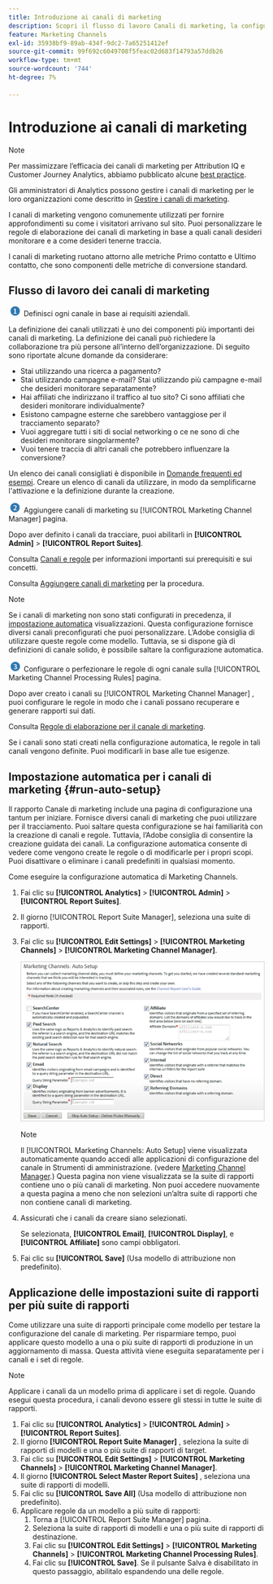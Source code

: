 ```yaml
---
title: Introduzione ai canali di marketing
description: Scopri il flusso di lavoro Canali di marketing, la configurazione automatica e come applicare le impostazioni della suite di rapporti di modelli a più suite di rapporti.
feature: Marketing Channels
exl-id: 35938bf9-89ab-434f-9dc2-7a65251412ef
source-git-commit: 99f692c6049708f5feac02d683f14793a57ddb26
workflow-type: tm+mt
source-wordcount: '744'
ht-degree: 7%

---
```


# Introduzione ai canali di marketing

>[!NOTE]
>
>Per massimizzare l’efficacia dei canali di marketing per Attribution IQ e Customer Journey Analytics, abbiamo pubblicato alcune [best practice](/help/components/c-marketing-channels/mchannel-best-practices.md).
>
>Gli amministratori di Analytics possono gestire i canali di marketing per le loro organizzazioni come descritto in [Gestire i canali di marketing](/help/admin/admin/c-manage-report-suites/c-edit-report-suites/marketing-channels/c-channels.md).

I canali di marketing vengono comunemente utilizzati per fornire approfondimenti su come i visitatori arrivano sul sito. Puoi personalizzare le regole di elaborazione dei canali di marketing in base a quali canali desideri monitorare e a come desideri tenerne traccia.

I canali di marketing ruotano attorno alle metriche Primo contatto e Ultimo contatto, che sono componenti delle metriche di conversione standard.

## Flusso di lavoro dei canali di marketing

![](assets/step1_icon.png) Definisci ogni canale in base ai requisiti aziendali.

La definizione dei canali utilizzati è uno dei componenti più importanti dei canali di marketing. La definizione dei canali può richiedere la collaborazione tra più persone all’interno dell’organizzazione. Di seguito sono riportate alcune domande da considerare:

* Stai utilizzando una ricerca a pagamento?
* Stai utilizzando campagne e-mail? Stai utilizzando più campagne e-mail che desideri monitorare separatamente?
* Hai affiliati che indirizzano il traffico al tuo sito? Ci sono affiliati che desideri monitorare individualmente?
* Esistono campagne esterne che sarebbero vantaggiose per il tracciamento separato?
* Vuoi aggregare tutti i siti di social networking o ce ne sono di che desideri monitorare singolarmente?
* Vuoi tenere traccia di altri canali che potrebbero influenzare la conversione?

Un elenco dei canali consigliati è disponibile in [Domande frequenti ed esempi](/help/components/c-marketing-channels/c-faq.md). Creare un elenco di canali da utilizzare, in modo da semplificarne l&#39;attivazione e la definizione durante la creazione.

![](assets/step2_icon.png) Aggiungere canali di marketing su [!UICONTROL Marketing Channel Manager] pagina.

Dopo aver definito i canali da tracciare, puoi abilitarli in **[!UICONTROL Admin]** > **[!UICONTROL Report Suites]**.

Consulta [Canali e regole](/help/admin/admin/c-manage-report-suites/c-edit-report-suites/marketing-channels/c-channels.md) per informazioni importanti sui prerequisiti e sui concetti.

Consulta [Aggiungere canali di marketing](/help/admin/admin/c-manage-report-suites/c-edit-report-suites/marketing-channels/c-channels.md) per la procedura.

>[!NOTE]
>
>Se i canali di marketing non sono stati configurati in precedenza, il [impostazione automatica](/help/components/c-marketing-channels/c-getting-started-mchannel.md) visualizzazioni. Questa configurazione fornisce diversi canali preconfigurati che puoi personalizzare. L’Adobe consiglia di utilizzare queste regole come modello. Tuttavia, se si dispone già di definizioni di canale solido, è possibile saltare la configurazione automatica.

![](assets/step3_icon.png) Configurare o perfezionare le regole di ogni canale sulla [!UICONTROL Marketing Channel Processing Rules] pagina.

Dopo aver creato i canali su [!UICONTROL Marketing Channel Manager] , puoi configurare le regole in modo che i canali possano recuperare e generare rapporti sui dati.

Consulta [Regole di elaborazione per il canale di marketing](/help/admin/admin/c-manage-report-suites/c-edit-report-suites/marketing-channels/c-rules.md).

Se i canali sono stati creati nella configurazione automatica, le regole in tali canali vengono definite. Puoi modificarli in base alle tue esigenze.

## Impostazione automatica per i canali di marketing {#run-auto-setup}

Il rapporto Canale di marketing include una pagina di configurazione una tantum per iniziare. Fornisce diversi canali di marketing che puoi utilizzare per il tracciamento. Puoi saltare questa configurazione se hai familiarità con la creazione di canali e regole. Tuttavia, l’Adobe consiglia di consentire la creazione guidata dei canali. La configurazione automatica consente di vedere come vengono create le regole o di modificarle per i propri scopi. Puoi disattivare o eliminare i canali predefiniti in qualsiasi momento.

Come eseguire la configurazione automatica di Marketing Channels.

1. Fai clic su **[!UICONTROL Analytics]** > **[!UICONTROL Admin]** > **[!UICONTROL Report Suites]**.
1. Il giorno [!UICONTROL Report Suite Manager], seleziona una suite di rapporti.
1. Fai clic su **[!UICONTROL Edit Settings]** > **[!UICONTROL Marketing Channels]** > **[!UICONTROL Marketing Channel Manager]**.

   ![Risultato del passaggio](assets/wizard.png)

   >[!NOTE]
   >
   >Il [!UICONTROL Marketing Channels: Auto Setup] viene visualizzata automaticamente quando accedi alle applicazioni di configurazione del canale in Strumenti di amministrazione. (vedere [Marketing Channel Manager](/help/admin/admin/c-manage-report-suites/c-edit-report-suites/marketing-channels/c-channels.md).) Questa pagina non viene visualizzata se la suite di rapporti contiene uno o più canali di marketing. Non puoi accedere nuovamente a questa pagina a meno che non selezioni un’altra suite di rapporti che non contiene canali di marketing.

1. Assicurati che i canali da creare siano selezionati.

   Se selezionata, **[!UICONTROL Email]**, **[!UICONTROL Display]**, e **[!UICONTROL Affiliate]** sono campi obbligatori.

1. Fai clic su **[!UICONTROL Save]** (Usa modello di attribuzione non predefinito).

## Applicazione delle impostazioni suite di rapporti per più suite di rapporti

Come utilizzare una suite di rapporti principale come modello per testare la configurazione del canale di marketing. Per risparmiare tempo, puoi applicare questo modello a una o più suite di rapporti di produzione in un aggiornamento di massa. Questa attività viene eseguita separatamente per i canali e i set di regole.

>[!NOTE]
>
>Applicare i canali da un modello prima di applicare i set di regole. Quando esegui questa procedura, i canali devono essere gli stessi in tutte le suite di rapporti.

1. Fai clic su **[!UICONTROL Analytics]** > **[!UICONTROL Admin]** > **[!UICONTROL Report Suites]**.
1. Il giorno **[!UICONTROL Report Suite Manager]** , seleziona la suite di rapporti di modelli e una o più suite di rapporti di target.
1. Fai clic su **[!UICONTROL Edit Settings]** > **[!UICONTROL Marketing Channels]** > **[!UICONTROL Marketing Channel Manager]**.
1. Il giorno **[!UICONTROL Select Master Report Suites]** , seleziona una suite di rapporti di modelli.
1. Fai clic su **[!UICONTROL Save All]** (Usa modello di attribuzione non predefinito).
1. Applicare regole da un modello a più suite di rapporti:
   1. Torna a [!UICONTROL Report Suite Manager] pagina.
   1. Seleziona la suite di rapporti di modelli e una o più suite di rapporti di destinazione.
   1. Fai clic su **[!UICONTROL Edit Settings]** > **[!UICONTROL Marketing Channels]** > **[!UICONTROL Marketing Channel Processing Rules]**.
   1. Fai clic su **[!UICONTROL Save]**. Se il pulsante Salva è disabilitato in questo passaggio, abilitalo espandendo una delle regole.
